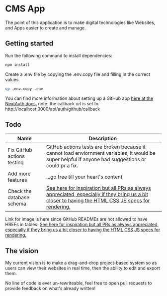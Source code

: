 # CMS App

The point of this application is to make digital technologies like Websites, and Apps easier to create and manage.

## Getting started

Run the following command to install dependencies:

```bash
npm install
```

Create a .env file by copying the .env.copy file and filling in the correct values.

```bash
cp .env.copy .env
```

You can find more information about setting up a GitHub app [here at the NextAuth docs.]("https://next-auth.js.org/providers/github") note: the callback url is set to http://localhost:3000/api/auth/github/callback


## Todo
<!-- table -->
| Name | Description |
| ---- | ----- |
| Fix GitHub actions testing | GitHub actions tests are broken because it cannot load enviornment variables, it would be super helpful if anyone had suggestions or could pr a fix. |
| Add more features | ...go free till your heart's content |
| Check the database schema | [See here for inspiration but all PRs as always appreciated, especially if they bring us a bit closer to having the HTML CSS JS specs for rendering.]("https://www.figma.com/file/MiJuTQhBuN2PzXhfdOjVIg/Image-Collection-%F0%9F%93%B8?node-id=1%3A2") |

Link for image is here since GitHub READMEs are not allowed to have HREFs in tables: [See here for inspiration but all PRs as always appreciated, especially if they bring us a bit closer to having the HTML CSS JS specs for rendering.]("https://www.figma.com/file/MiJuTQhBuN2PzXhfdOjVIg/Image-Collection-%F0%9F%93%B8?node-id=1%3A2")

## The vision 

My current vision is to make a drag-and-drop project-based system so as users can view their websites in real time, then the ability to edit and export them.

No line of code is ever un-rewriteable, feel free to open pull requests to provide feedback on what's already written! 
